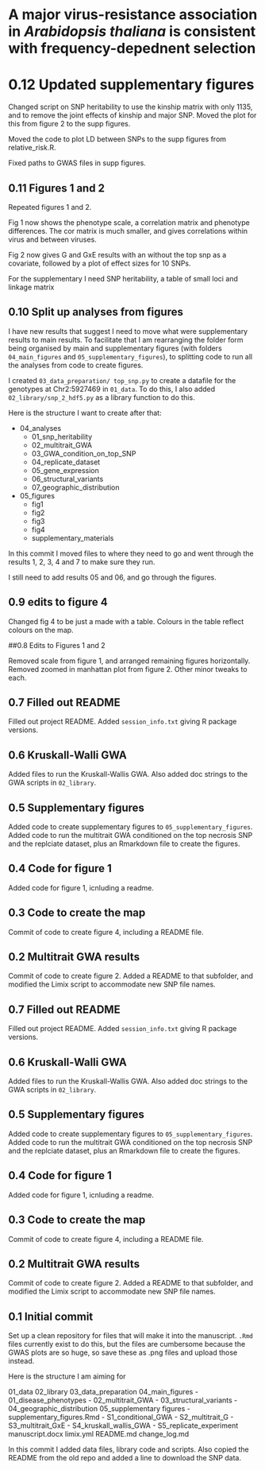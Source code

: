 # A major virus-resistance association in *Arabidopsis thaliana* is consistent with frequency-depednent selection

# 0.12 Updated supplementary figures

Changed script on SNP heritability to use the kinship matrix with only 1135, and
to remove the joint effects of kinship and major SNP.
Moved the plot for this from figure 2 to the supp figures.

Moved the code to plot LD between SNPs to the supp figures from relative_risk.R.

Fixed paths to GWAS files in supp figures.

## 0.11 Figures 1 and 2

Repeated figures 1 and 2.

Fig 1 now shows the phenotype scale, a correlation matrix and phenotype
differences. The cor matrix is much smaller, and gives correlations within virus
and between viruses.

Fig 2 now gives G and GxE results with an without the top snp as a covariate,
followed by a plot of effect sizes for 10 SNPs.

For the supplementary I need SNP heritability, a table of small loci and linkage 
matrix

## 0.10 Split up analyses from figures

I have new results that suggest I need to move what were supplementary results 
to main results. To facilitate that I am rearranging the folder form being 
organised by main and supplementary figures (with folders `04_main_figures` and
`05_supplementary_figures`), to splitting code to run all the analyses from code
 to create figures.

I created `03_data_preparation/ top_snp.py` to create a datafile for the genotypes at
Chr2:5927469 in `01_data`. To do this, I also added `02_library/snp_2_hdf5.py`
as a library function to do this.

Here is the structure I want to create after that:

- 04_analyses
    - 01_snp_heritability
    - 02_multitrait_GWA
    - 03_GWA_condition_on_top_SNP
    - 04_replicate_dataset
    - 05_gene_expression
    - 06_structural_variants
    - 07_geographic_distribution
- 05_figures
    - fig1
    - fig2
    - fig3
    - fig4
    - supplementary_materials

In this commit I moved files to where they need to go and went through the
results 1, 2, 3, 4 and 7 to make sure they run.

I still need to add results 05 and 06, and go through the figures.

## 0.9 edits to figure 4

Changed fig 4 to be just a made with a table.
Colours in the table reflect colours on the map.

##0.8 Edits to Figures 1 and 2
    
Removed scale from figure 1, and arranged remaining figures horizontally.
Removed zoomed in manhattan plot from figure 2.
Other minor tweaks to each.

## 0.7 Filled out README

Filled out project README. Added `session_info.txt` giving R package versions.

## 0.6 Kruskall-Walli GWA

Added files to run the Kruskall-Wallis GWA. Also added doc strings to the GWA scripts in `02_library`.

## 0.5 Supplementary figures

Added code to create supplementary figures to `05_supplementary_figures`. Added code to run the multitrait GWA conditioned on the top necrosis SNP and the replciate dataset, plus an Rmarkdown file to create the figures.

## 0.4 Code for figure 1

Added code for figure 1, icnluding a readme.

## 0.3 Code to create the map

Commit of code to create figure 4, including a README file.

## 0.2 Multitrait GWA results

Commit of code to create figure 2. Added a README to that subfolder, and modified
the Limix script to accommodate new SNP file names.

## 0.7 Filled out README

Filled out project README. Added `session_info.txt` giving R package versions.

## 0.6 Kruskall-Walli GWA

Added files to run the Kruskall-Wallis GWA. Also added doc strings to the GWA scripts in `02_library`.

## 0.5 Supplementary figures

Added code to create supplementary figures to `05_supplementary_figures`. Added code to run the multitrait GWA conditioned on the top necrosis SNP and the replciate dataset, plus an Rmarkdown file to create the figures.

## 0.4 Code for figure 1

Added code for figure 1, icnluding a readme.

## 0.3 Code to create the map

Commit of code to create figure 4, including a README file.

## 0.2 Multitrait GWA results

Commit of code to create figure 2. Added a README to that subfolder, and modified
the Limix script to accommodate new SNP file names.

## 0.1 Initial commit

Set up a clean repository for files that will make it into the manuscript.
`.Rmd` files currently exist to do this, but the files are cumbersome because
the GWAS plots are so huge, so save these as .png files and upload those
instead.

Here is the structure I am aiming for

01_data
02_library
03_data_preparation
04_main_figures
    - 01_disease_phenotypes
    - 02_multitrait_GWA
    - 03_structural_variants
    - 04_geographic_distribution
05_supplementary figures
    - supplementary_figures.Rmd
    - S1_conditional_GWA
    - S2_multitrait_G
    - S3_multitrait_GxE
    - S4_kruskall_wallis_GWA
    - S5_replicate_experiment
manuscript.docx
limix.yml
README.md
change_log.md

In this commit I added data files, library code and scripts.
Also copied the README from the old repo and added a line to download the SNP data.
